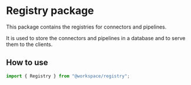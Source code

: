 # Registry package

This package contains the registries for connectors and pipelines.

It is used to store the connectors and pipelines in a database and to serve them to the clients.

## How to use

```ts
import { Registry } from "@workspace/registry";
```